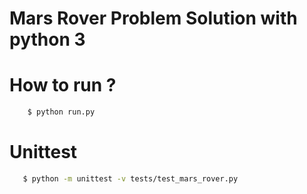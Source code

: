 # Mars Rover Problem Solution with python 3

# How to run ?
```sh
    $ python run.py
```

# Unittest
```sh
   $ python -m unittest -v tests/test_mars_rover.py
```